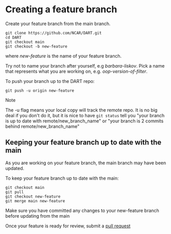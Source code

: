# Creating a feature branch

Create your feature branch from the main branch.

```text
git clone https://github.com/NCAR/DART.git
cd DART
git checkout main
git checkout -b new-feature
```

where *new-feature* is the name of your feature branch.

Try not to name your branch after yourself, e.g
*barbara-liskov*. Pick a name that represents what you are
working on, e.g. *oop-version-of-filter*.

To push your branch up to the DART repo:

```
git push -u origin new-feature  
```

Note

The -u flag means your local copy will track the remote repo. It is no
big deal if you don't do it, but it is nice to have `git
status` tell you "your branch is up to date with
remote/new_branch_name" or "your branch is 2 commits behind
remote/new_branch_name"

## Keeping your feature branch up to date with the main

As you are working on your feature branch, the main branch may have been
updated.

To keep your feature branch up to date with the main:

```
git checkout main
git pull 
git checkout new-feature 
git merge main new-feature
```

Make sure you have committed any changes to your new-feature branch
before updating from the main

Once your feature is ready for review, submit a
[pull request](./reviewing.md)
